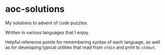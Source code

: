 # aoc-solutions
My solutions to advent of code puzzles.

Written in various languages that I enjoy.

Helpful reference points for remembering syntax of each language, as well as for developing typical utilities that read from `stdin` and print to `stdout`.
